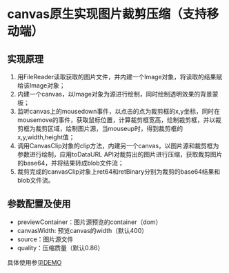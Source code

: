 # canvas原生实现图片裁剪压缩（支持移动端）
## 实现原理
1. 用FileReader读取获取的图片文件，并内建一个Image对象，将读取的结果赋给该Image对象；
2. 内建一个canvas，以Image对象为源进行绘制，同时绘制透明效果的背景蒙板；
3. 监听canvas上的mousedown事件，以点击的点为裁剪框的x,y坐标，同时在mousemove的事件，获取鼠标位置，计算裁剪框宽高，绘制裁剪框，并以裁剪框为裁剪区域，绘制图片源，当mouseup时，得到裁剪框的x,y,width,height值；
4. 调用CanvasClip对象的clip方法，内建另一个canvas，以图片源和裁剪框为参数进行绘制，应用toDataURL API对裁剪出的图片进行压缩，获取裁剪图片的base64，并将结果转成blob文件流；
5. 裁剪完成的canvasClip对象上ret64和retBinary分别为裁剪的base64结果和blob文件流。

## 参数配置及使用
* previewContainer：图片源预览的container（dom）
* canvasWidth: 预览canvas的width（默认400）
* source：图片源文件
* quality：压缩质量（默认0.86）

具体使用参见[DEMO](https://crazymary.github.io/canvasClip/canvasClip.html)

